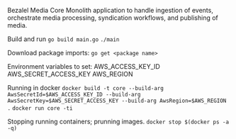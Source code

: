 Bezalel Media Core
Monolith application to handle ingestion of events, orchestrate media processing, syndication workflows, and publishing of media.

Build and run
`go build main.go`
`./main`

Download package imports:
`go get <package name>`


Environment variables to set:
AWS_ACCESS_KEY_ID
AWS_SECRET_ACCESS_KEY
AWS_REGION

Running in docker
`docker build -t core --build-arg AwsSecretId=$AWS_ACCESS_KEY_ID --build-arg AwsSecretKey=$AWS_SECRET_ACCESS_KEY --build-arg AwsRegion=$AWS_REGION .`
`docker run core -ti`


Stopping running containers; prunning images.
`docker stop $(docker ps -a -q)`

